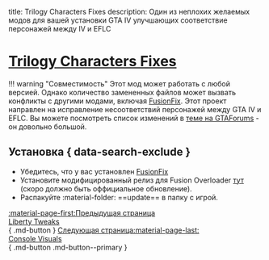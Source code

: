 title: Trilogy Characters Fixes
description: Один из неплохих желаемых модов для вашей установки GTA IV улучшающих соответствие персонажей между IV и EFLC

# [Trilogy Characters Fixes](https://gtaforums.com/topic/927583-grand-theft-auto-iv-and-episodes-from-liberty-city-characters-fixes/)
!!! warning "Совместимость"
    Этот мод может работать с любой версией. Однако количество замененных файлов может вызвать конфликты с другими модами, включая [FusionFix](fusionfix.md).
Этот проект направлен на исправление несоответствий персонажей между GTA IV и EFLC. Вы можете посмотреть список изменений в [теме на GTAForums](https://gtaforums.com/topic/927583-grand-theft-auto-iv-and-episodes-from-liberty-city-characters-fixes/) - он довольно большой.

## Установка { data-search-exclude }
* Убедитесь, что у вас установлен [FusionFix](fusionfix.md)
* Установите модифицированный релиз для Fusion Overloader [тут](https://gtaforums.com/topic/927583-grand-theft-auto-iv-and-episodes-from-liberty-city-characters-fixes/?do=findComment&comment=1072334763) (скоро должно быть оффициальное обновление).
* Распакуйте :material-folder: ==update== в папку с игрой.

[:material-page-first:Предыдущая страница <br>Liberty Tweaks</br>](libertytweaks.md){ .md-button } [Следующая страница:material-page-last: <br>Console Visuals</br>](consolevisuals.md){ .md-button .md-button--primary }